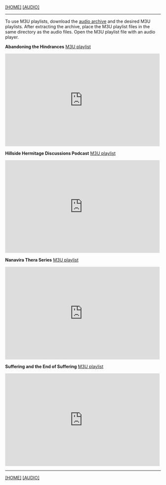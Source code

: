 [[HOME]](/hillside_hermitage_archive/index) [[AUDIO]](/hillside_hermitage_archive/audio/index)

---

To use M3U playlists, download the [audio archive](https://archive.org/compress/hillside-hermitage-archive/formats=VBR%20MP3&file=/hillside-hermitage-archive.zip) and the desired M3U playlists. After extracting the archive, place the M3U playlist files in the same directory as the audio files. Open the M3U playlist file with an audio player.

**Abandoning the Hindrances** [M3U playlist](/hillside_hermitage_archive/playlists/Abandoning_the_Hindrances_archive_playlist.m3u)
<iframe src="https://archive.org/embed/abandoning-the-hindrances&playlist=1&list_height=150" width="500" height="300" frameborder="0" webkitallowfullscreen="true" mozallowfullscreen="true" allowfullscreen></iframe>

**Hillside Hermitage Discussions Podcast** [M3U playlist](/hillside_hermitage_archive/playlists/Discussions_from_a_Mountain_Top_archive_playlist.m3u)
<iframe src="https://archive.org/embed/discussions-from-a-mountain-top&playlist=1&list_height=150" width="500" height="300" frameborder="0" webkitallowfullscreen="true" mozallowfullscreen="true" allowfullscreen></iframe>

**Nanavira Thera Series** [M3U playlist](/hillside_hermitage_archive/playlists/Nanavira_Thera_Series_archive_playlist.m3u)
<iframe src="https://archive.org/embed/on-nanavira-thera-notes-on-dhamma&playlist=1&list_height=150" width="500" height="300" frameborder="0" webkitallowfullscreen="true" mozallowfullscreen="true" allowfullscreen></iframe>

**Suffering and the End of Suffering** [M3U playlist](/hillside_hermitage_archive/playlists/Suffering_and_the_End_of_Suffering_archive_playlist.m3u)
<iframe src="https://archive.org/embed/suffering-and-the-end-of-suffering&playlist=1&list_height=150" width="500" height="300" frameborder="0" webkitallowfullscreen="true" mozallowfullscreen="true" allowfullscreen></iframe>

---

[[HOME]](/hillside_hermitage_archive/index) [[AUDIO]](/hillside_hermitage_archive/audio/index)
